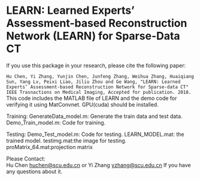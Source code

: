 # LEARN: Learned Experts’ Assessment-based Reconstruction Network (LEARN) for Sparse-Data CT

If you use this package in your research, please cite the following paper:

`Hu Chen, Yi Zhang, Yunjin Chen, Junfeng Zhang, Weihua Zhang, Huaiqiang Sun, Yang Lv, Peixi Liao, Jiliu Zhou and Ge Wang, "LEARN: Learned Experts’ Assessment-based Reconstruction Network for Sparse-data CT" IEEE Trasnactions on Medical Imaging, Accepted for publication. 2018.
`
This code includes the MATLAB file of LEARN and the demo code for verifying it using MatConvnet. GPU(cuda) should be installed.

Training:
GenerateData_model.m: Generate the train data and test data.
Demo_Train_model.m: Code for training.

Testing:
Demo_Test_model.m: Code for testing.
LEARN_MODEL.mat: the trained model.
testimg.mat:the image for testing.
proMatrix_64.mat:projection matrix


Please Contact:       
Hu Chen <huchen@scu.edu.cn> or
Yi Zhang <yzhang@scu.edu.cn>
If you have any questions about it.